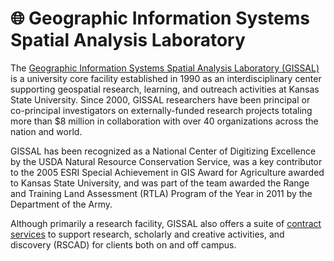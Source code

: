 # 🌐 Geographic Information Systems Spatial Analysis Laboratory

The [Geographic Information Systems Spatial Analysis Laboratory (GISSAL)](https://www.ksu.edu/gissal) is a university core facility established in 1990 as an interdisciplinary center supporting geospatial research, learning, and outreach activities at Kansas State University. Since 2000, GISSAL researchers have been principal or co-principal investigators on externally-funded research projects totaling more than $8 million in collaboration with over 40 organizations across the nation and world.

GISSAL has been recognized as a National Center of Digitizing Excellence by the USDA Natural Resource Conservation Service, was a key contributor to the 2005 ESRI Special Achievement in GIS Award for Agriculture awarded to Kansas State University, and was part of the team awarded the Range and Training Land Assessment (RTLA) Program of the Year in 2011 by the Department of the Army.

Although primarily a research facility, GISSAL also offers a suite of [contract services](https://www.k-state.edu/gissal/services/) to support research, scholarly and creative activities, and discovery (RSCAD) for clients both on and off campus.

 


<!--

**Here are some ideas to get you started:**

🙋‍♀️ A short introduction - what is your organization all about?
🌈 Contribution guidelines - how can the community get involved?
👩‍💻 Useful resources - where can the community find your docs? Is there anything else the community should know?
🍿 Fun facts - what does your team eat for breakfast?
🧙 Remember, you can do mighty things with the power of [Markdown](https://docs.github.com/github/writing-on-github/getting-started-with-writing-and-formatting-on-github/basic-writing-and-formatting-syntax)
-->
